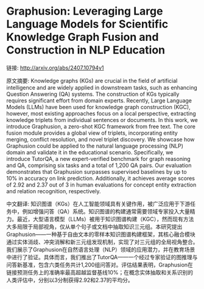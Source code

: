 # Graphusion: Leveraging Large Language Models for Scientific Knowledge Graph Fusion and Construction in NLP Education

链接: http://arxiv.org/abs/2407.10794v1

原文摘要:
Knowledge graphs (KGs) are crucial in the field of artificial intelligence
and are widely applied in downstream tasks, such as enhancing Question
Answering (QA) systems. The construction of KGs typically requires significant
effort from domain experts. Recently, Large Language Models (LLMs) have been
used for knowledge graph construction (KGC), however, most existing approaches
focus on a local perspective, extracting knowledge triplets from individual
sentences or documents. In this work, we introduce Graphusion, a zero-shot KGC
framework from free text. The core fusion module provides a global view of
triplets, incorporating entity merging, conflict resolution, and novel triplet
discovery. We showcase how Graphusion could be applied to the natural language
processing (NLP) domain and validate it in the educational scenario.
Specifically, we introduce TutorQA, a new expert-verified benchmark for graph
reasoning and QA, comprising six tasks and a total of 1,200 QA pairs. Our
evaluation demonstrates that Graphusion surpasses supervised baselines by up to
10% in accuracy on link prediction. Additionally, it achieves average scores of
2.92 and 2.37 out of 3 in human evaluations for concept entity extraction and
relation recognition, respectively.

中文翻译:
知识图谱（KGs）在人工智能领域具有关键作用，被广泛应用于下游任务中，例如增强问答（QA）系统。知识图谱的构建通常需要领域专家投入大量精力。最近，大型语言模型（LLMs）被用于知识图谱构建（KGC），然而现有方法大多局限于局部视角，仅从单个句子或文档中抽取知识三元组。本研究提出Graphusion——一种基于自由文本的零样本知识图谱构建框架，其核心融合模块通过实体消歧、冲突消解和新三元组发现机制，实现了对三元组的全局视角整合。我们展示了Graphusion在自然语言处理（NLP）领域的应用潜力，并在教育场景中进行了验证。具体而言，我们推出了TutorQA——一个经过专家验证的图推理与问答新基准，包含六类任务共计1,200组问答对。评估结果表明，Graphusion在链接预测任务上的准确率最高超越监督基线10%；在概念实体抽取和关系识别的人类评估中，分别以3分制获得2.92和2.37的平均分。
